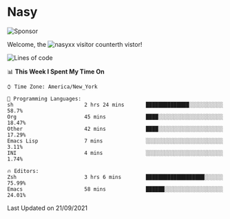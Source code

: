 # Nasy

<!--
<p align="center">
<img height="200" src="https://github-readme-stats.vercel.app/api?username=nasyxx&count_private=true&show_icons=true&theme=dracula&include_all_commits=true"/>
<img height="200" src="https://github-readme-stats.vercel.app/api/top-langs/?username=nasyxx&theme=dracula&hide=html,jupyter+notebook&count_private=true&show_icons=true"/>
</p>

  
----------------
-->

![Sponsor](https://img.shields.io/static/v1.svg?label=Sponsor&message=%E2%9D%A4&logo=GitHub&style=flat&color=pink)
 
Welcome, the ![nasyxx visitor counter](https://count.getloli.com/get/@nasyxx?theme=rule34)th vistor!
 
<!--START_SECTION:waka-->
![Lines of code](https://img.shields.io/badge/From%20Hello%20World%20I%27ve%20Written-5.4%20million%20lines%20of%20code-blue)

📊 **This Week I Spent My Time On** 

```text
⌚︎ Time Zone: America/New_York

💬 Programming Languages: 
sh                       2 hrs 24 mins       ██████████████░░░░░░░░░░░   58.7% 
Org                      45 mins             ████░░░░░░░░░░░░░░░░░░░░░   18.47% 
Other                    42 mins             ████░░░░░░░░░░░░░░░░░░░░░   17.29% 
Emacs Lisp               7 mins              ░░░░░░░░░░░░░░░░░░░░░░░░░   3.11% 
INI                      4 mins              ░░░░░░░░░░░░░░░░░░░░░░░░░   1.74%

🔥 Editors: 
Zsh                      3 hrs 6 mins        ███████████████████░░░░░░   75.99% 
Emacs                    58 mins             ██████░░░░░░░░░░░░░░░░░░░   24.01%

```


 Last Updated on 21/09/2021
<!--END_SECTION:waka-->

<!-- ![visitors](https://visitor-badge.laobi.icu/badge?page_id=nasyxx.nasyxx) -->
